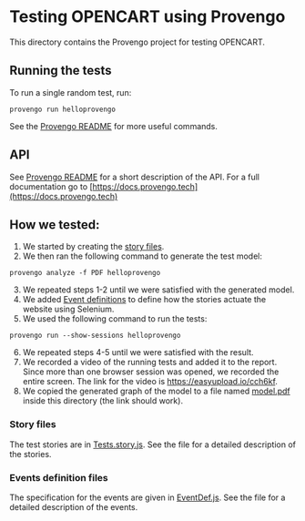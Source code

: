 # Testing OPENCART using Provengo
This directory contains the Provengo project for testing OPENCART.

## Running the tests
To run a single random test, run:
```shell 
provengo run helloprovengo
```

See the [Provengo README](OPENCART/README.md) for more useful commands.

## API
See [Provengo README](OPENCART/README.md) for a short description of the API.
For a full documentation go to [https://docs.provengo.tech](https://docs.provengo.tech)

## How we tested:
1. We started by creating the [story files](OPENCART/spec/js/AddComment.story.js).
2. We then ran the following command to generate the test model:
```shell
provengo analyze -f PDF helloprovengo   
```
3. We repeated steps 1-2 until we were satisfied with the generated model.
4. We added [Event definitions](OPENCART/spec/js/AddComment.EventDef.js) to define how the stories actuate the website using Selenium.
5. We used the following command to run the tests:
```shell
provengo run --show-sessions helloprovengo
```
6. We repeated steps 4-5 until we were satisfied with the result.
7. We recorded a video of the running tests and added it to the report. Since more than one browser session was opened, we recorded the entire screen. The link for the video is https://easyupload.io/cch6kf.
8. We copied the generated graph of the model to a file named [model.pdf](model.pdf) inside this directory (the link should work).

### Story files
The test stories are in [Tests.story.js](OPENCART/spec/js/AddComment.story.js). See the file for a detailed description of the stories.


### Events definition files
The specification for the events are given in [EventDef.js](OPENCART/spec/js/AddComment.EventDef.js). See the file for a detailed description of the events.

